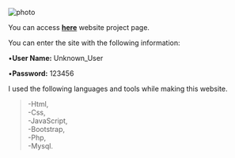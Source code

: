 
![photo](https://user-images.githubusercontent.com/54817369/178971137-079fd6e7-b724-44bf-a967-5a1b9cbb843f.JPG)


You can access **<a href="https://web.itu.edu.tr/koksalb17/final/index.php" target="_blank">here</a>** website project page.<br>

You can enter the site with the following information: <br>

   •**User Name:** Unknown_User    <br>

   •**Password:** 123456 <br>

I used the following languages and tools while making this website.<br>
>-Html, <br>
>-Css, <br>
>-JavaScript,<br> 
>-Bootstrap, <br>
>-Php,<br>
>-Mysql.<br>
